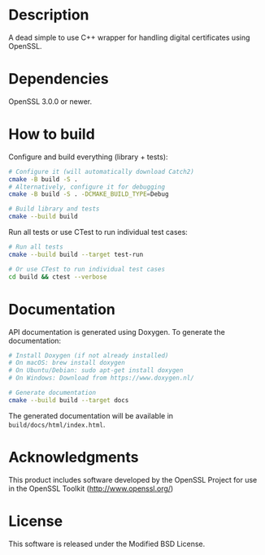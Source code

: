 # Description

A dead simple to use C++ wrapper for handling digital certificates using OpenSSL.

# Dependencies

OpenSSL 3.0.0 or newer.

# How to build

Configure and build everything (library + tests):

```bash
# Configure it (will automatically download Catch2)
cmake -B build -S .
# Alternatively, configure it for debugging
cmake -B build -S . -DCMAKE_BUILD_TYPE=Debug

# Build library and tests
cmake --build build
```

Run all tests or use CTest to run individual test cases:

```bash
# Run all tests
cmake --build build --target test-run

# Or use CTest to run individual test cases
cd build && ctest --verbose
```

# Documentation

API documentation is generated using Doxygen. To generate the documentation:

```bash
# Install Doxygen (if not already installed)
# On macOS: brew install doxygen
# On Ubuntu/Debian: sudo apt-get install doxygen
# On Windows: Download from https://www.doxygen.nl/

# Generate documentation
cmake --build build --target docs
```

The generated documentation will be available in `build/docs/html/index.html`.

# Acknowledgments

This product includes software developed by the OpenSSL Project
for use in the OpenSSL Toolkit (http://www.openssl.org/)

# License

This software is released under the Modified BSD License.
